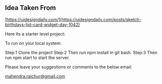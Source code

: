 ## Idea Taken From

[https://uidesigndaily.com/](https://uidesigndaily.com/posts/sketch-birthdays-list-card-widget-day-1042)


Here Its a starter level project: 

To run on your local system:

Step:1  Clone the project 
Step:2  Then run npm install in git bash.
Step:3  Then run npm start to start the server.

Please leave your suggestions or comments to the below email:

mahendra.raichur@gmail.com